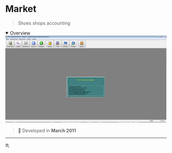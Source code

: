 # Market #

> Shoes shops accounting

<details open>
  <summary>Overview</summary>
  <div align="center">
    <img max-width="720px" max-height="477px" src="assets/img/market-001-main-window.png" />
  </div>
</details>

> :calendar: Developed in **March 2011**

---

:scorpius:
